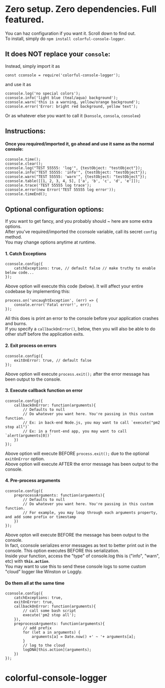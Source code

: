 # Zero setup. Zero dependencies. Full featured.

You can haz configuration if you want it. Scroll down to find out.  
To install, simply do `npm install colorful-console-logger`.

##

## It does NOT replace your `console`:

Instead, simply import it as

```
const cconsole = require('colorful-console-logger');
```

and use it as

```
cconsole.log('no special colors');
cconsole.info('light blue (teal/aqua) background');
cconsole.warn('this is a warning, yellow/orange background');
cconsole.error('Error: bright red background, yellow text');
```

Or as whatever else you want to call it (`konsole`, `consola`, `consolee`)


##

## Instructions:

#### Once you required/imported it, go ahead and use it same as the normal console:

```
cconsole.time();
cconsole.clear();
cconsole.log("TEST 55555: 'log'", {testObject: "testObject"});
cconsole.info("TEST 55555: 'info'", {testObject: "testObject"});
cconsole.warn("TEST 55555: 'warn'", {testObject: "testObject"});
cconsole.table([[1, 2, 3, 4, 5], ['a', 'b', 'c', 'd', 'e']]);
cconsole.trace('TEST 55555 log trace');
cconsole.error(new Error('TEST 55555 log error'));
cconsole.timeEnd();
```

##

## Optional configuration options:

If you want to get fancy, and you probably should ~ here are some extra options.  
After you've required/imported the cconsole variable, call its secret `config` method.  
You may change options anytime at runtime.

#### 1. Catch Exceptions

```
cconsole.config({
    catchExceptions: true, // default false // make truthy to enable below code...
});
```

Above option will execute this code (below). It will affect your entire codebase by implementing this:

```
process.on('uncaughtException', (err) => {
    console.error('Fatal error!', err);
});
```

All this does is print an error to the console before your application crashes and burns.  
If you specify a `callbackOnError()`, below, then you will also be able to do other stuff before the application exits.

#### 2. Exit process on errors

```
cconsole.config({
    exitOnError: true, // default false
});
```

Above option will execute `process.exit();` after the error message has been output to the console.

#### 3. Execute callback function on error

```
cconsole.config({
    callbackOnError: function(arguments){
        // Defaults to null
        // Do whatever you want here. You're passing in this custom function.
        // Ex: in back-end Node.js, you may want to call `execute("pm2 stop all")`
        // Ex: in a front-end app, you may want to call `alert(arguments[0])`
    })
});
```

Above option will execute BEFORE `process.exit();` due to the optional `exitOnError` option.  
Above option will execute AFTER the error message has been output to the console.

#### 4. Pre-process arguments

```
cconsole.config({
    preprocessArguments: function(arguments){
        // Defaults to null
        // Do whatever you want here. You're passing in this custom function.
        // For example, you may loop through each arguments property, and add some prefix or timestamp
    })
});
```

Above opton will execute BEFORE the message has been output to the console.  
In fact, cconsole serializes error messages as text to better print out in the console. This option executes BEFORE this serialization.  
Inside your function, access the "type" of console.log this is ("info", "warn", etc) with **`this.action`**.  
You may want to use this to send these console logs to some custom "cloud" logger like Winston or Loggly.

#### Do them all at the same time

```
cconsole.config({
    catchExceptions: true,
    exitOnError: true,
    callbackOnError: function(arguments){
        // call some bash script
        execute('pm2 stop all');
    }),
    preprocessArguments: function(arguments){
        // add prefix
        for (let a in arguments) {
            arguments[a] = Date.now() +' ~ '+ arguments[a];
        }
        // log to the cloud
        logDNA[this.action](arguments);
    })
});
```
# colorful-console-logger
